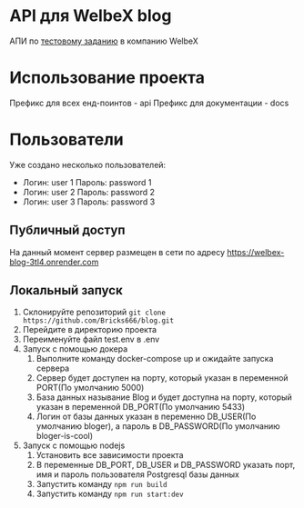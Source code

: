 # API для WelbeX blog

АПИ по [тестовому заданию](https://faint-adasaurus-4bc.notion.site/Node-js-2a584c9631a743b584c5b74399a8df8d) в компанию WelbeX

# Использование проекта

Префикс для всех енд-поинтов - api
Префикс для документации - docs

# Пользователи

Уже создано несколько пользователей:

- Логин: user 1
  Пароль: password 1
- Логин: user 2
  Пароль: password 2
- Логин: user 3
  Пароль: password 3

## Публичный доступ

На данный момент сервер размещен в сети по адресу https://welbex-blog-3tl4.onrender.com

## Локальный запуск

1. Склонируйте репозиторий `git clone https://github.com/Bricks666/blog.git`
2. Перейдите в директорию проекта
3. Переименуйте файл test.env в .env
4. Запуск с помощью докера
   1. Выполните команду docker-compose up и ожидайте запуска сервера
   2. Сервер будет доступен на порту, который указан в переменной PORT(По умолчанию 5000)
   3. База данных называние Blog и будет доступна на порту, который указан в переменной DB_PORT(По умолчанию 5433)
   4. Логин от базы данных указан в переменно DB_USER(По умолчанию bloger), а пароль в DB_PASSWORD(По умолчанию bloger-is-cool)
5. Запуск с помощью nodejs
   1. Установить все зависимости проекта
   2. В переменные DB_PORT, DB_USER и DB_PASSWORD указать порт, имя и пароль пользователя Postgresql базы данных
   3. Запустить команду `npm run build`
   4. Запустить команду `npm run start:dev`
